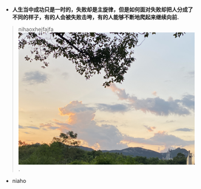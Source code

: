 - **人生当中成功只是一时的，失败却是主旋律，但是如何面对失败却把人分成了不同的样子，有的人会被失败击垮，有的人能够不断地爬起来继续向前.**
> nihaoxhejfajfa 
![坚持](https://github.com/Mrhelloyang/Mrhelloyang/blob/main/%E7%85%A7%E7%89%87.jpg).
- niaho 

